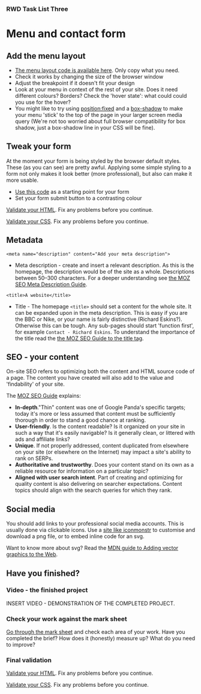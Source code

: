 ### RWD Task List Three
# Menu and contact form

## Add the menu layout

- [The menu layout code is available here](https://codepen.io/wilsondmmu/pen/KXRLoW). Only copy what you need.
- Check it works by changing the size of the browser window
- Adjust the breakpoint if it doesn't fit your design
- Look at your menu in context of the rest of your site. Does it need different colours? Borders? Check the 'hover state': what could could you use for the hover?
- You might like to try using [position:fixed](https://css-tricks.com/almanac/properties/p/position/#article-header-id-2) and a [box-shadow](https://css-tricks.com/almanac/properties/b/box-shadow/) to make your menu 'stick' to the top of the page in your larger screen media query (We're not too worried about full browser compatibility for box shadow, just a box-shadow line in your CSS will be fine).  

## Tweak your form

At the moment your form is being styled by the browser default styles. These (as you can see) are pretty awful. Applying some simple styling to a form not only makes it look better (more professional), but also can make it more usable.

- [Use this code](https://codepen.io/wilsondmmu/pen/yMOjra) as a starting point for your form
- Set your form submit button to a contrasting colour

[Validate your HTML](https://validator.w3.org/#validate_by_upload). Fix any problems before you continue.

[Validate your CSS](https://jigsaw.w3.org/css-validator/). Fix any problems before you continue.

## Metadata

`<meta name="description" content="Add your meta description">`

- Meta description - create and insert a relevant description. As this is the homepage, the description would be of the site as a whole. Descriptions between 50–300 characters. For a deeper understanding see [the MOZ SEO Meta Description Guide](https://moz.com/learn/seo/meta-description).

`<title>A website</title>`

- Title - The homepage `<title>` should set a content for the whole site. It can be expanded upon in the meta description. This is easy if you are the BBC or Nike, or your name is fairly distinctive (Richard Eskins?). Otherwise this can be tough. Any sub-pages should start 'function first', for example `Contact - Richard Eskins`. To understand the importance of the title read the [the MOZ SEO Guide to the title tag](https://moz.com/learn/seo/title-tag).

## SEO - your content

On-site SEO refers to optimizing both the content and HTML source code of a page. The content you have created will also add to the value and 'findability' of your site.

The [MOZ SEO Guide](https://moz.com/learn/seo/on-site-seo) explains:

- **In-depth**."Thin" content was one of Google Panda's specific targets; today it's more or less assumed that content must be sufficiently thorough in order to stand a good chance at ranking.
- **User-friendly**. Is the content readable? Is it organized on your site in such a way that it's easily navigable? Is it generally clean, or littered with ads and affiliate links?
- **Unique**. If not properly addressed, content duplicated from elsewhere on your site (or elsewhere on the Internet) may impact a site's ability to rank on SERPs.
- **Authoritative and trustworthy**. Does your content stand on its own as a reliable resource for information on a particular topic?
- **Aligned with user search intent**. Part of creating and optimizing for quality content is also delivering on searcher expectations. Content topics should align with the search queries for which they rank.


## Social media

You should add links to your professional social media accounts. This is usually done via clickable icons. Use a [site like iconmonstr](https://iconmonstr.com/) to customise and download a png file, or to embed inline code for an svg.

Want to know more about svg? Read the [MDN guide to Adding vector graphics to the Web](https://developer.mozilla.org/en-US/docs/Learn/HTML/Multimedia_and_embedding/Adding_vector_graphics_to_the_Web).

## Have you finished?

### Video - the finished project

INSERT VIDEO - DEMONSTRATION OF THE COMPLETED PROJECT.

### Check your work against the mark sheet

[Go through the mark sheet](#) and check each area of your work. Have you completed the brief? How does it (honestly) measure up? What do you need to improve?

### Final validation

[Validate your HTML](https://validator.w3.org/#validate_by_upload). Fix any problems before you continue.

[Validate your CSS](https://jigsaw.w3.org/css-validator/). Fix any problems before you continue.